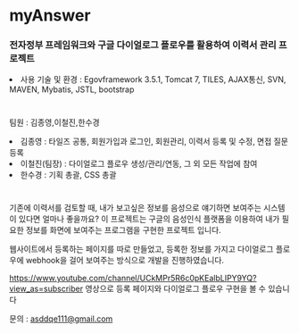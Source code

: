 # myAnswer
### 전자정부 프레임워크와 구글 다이얼로그 플로우를 활용하여 이력서 관리 프로젝트
  <li>사용 기술 및 환경 : Egovframework 3.5.1, Tomcat 7, TILES, AJAX통신, SVN, MAVEN, Mybatis, JSTL, bootstrap</li>

#

팀원 : 김종영,이철진,한수경
  <li>김종영 : 타일즈 공통, 회원가입과 로그인, 회원관리, 이력서 등록 및 수정, 면접 질문 등록</li>
  <li>이철진(팀장) : 다이얼로그 플로우 생성/관리/연동, 그 외 모든 작업에 참여</li>
  <li>한수경 : 기획 총괄, CSS 총괄</li>

#

기존에 이력서를 검토할 때, 내가 보고싶은 정보를 음성으로 얘기하면 보여주는 시스템이 있다면 얼마나 좋을까요?
이 프로젝트는 구글의 음성인식 플랫폼을 이용하여 내가 필요한 정보를 화면에 보여주는 프로그램을 구현한 프로젝트 입니다.

웹사이트에서 등록하는 페이지를 따로 만들었고, 등록한 정보를 가지고 다이얼로그 플로우에 webhook을 걸어 보여주는 방식으로 개발을 진행하였습니다.

https://www.youtube.com/channel/UCkMPr5R6c0pKEalbLIPY9YQ?view_as=subscriber 영상으로 등록 페이지와 다이얼로그 플로우 구현을 볼 수 있습니다

문의 : asddqe111@gmail.com
